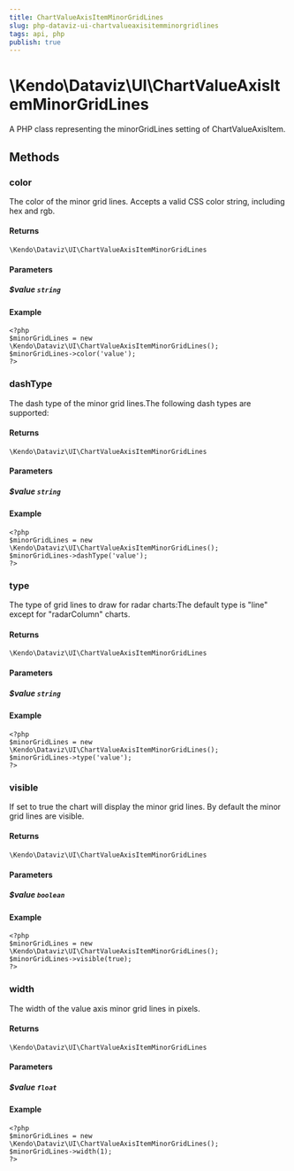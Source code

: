 ```yaml
---
title: ChartValueAxisItemMinorGridLines
slug: php-dataviz-ui-chartvalueaxisitemminorgridlines
tags: api, php
publish: true
---
```


# \Kendo\Dataviz\UI\ChartValueAxisItemMinorGridLines

A PHP class representing the minorGridLines setting of ChartValueAxisItem.


## Methods

### color
The color of the minor grid lines. Accepts a valid CSS color string, including hex and rgb.

#### Returns
`\Kendo\Dataviz\UI\ChartValueAxisItemMinorGridLines`

#### Parameters

##### $value `string`



#### Example 
    <?php
    $minorGridLines = new \Kendo\Dataviz\UI\ChartValueAxisItemMinorGridLines();
    $minorGridLines->color('value');
    ?>

### dashType
The dash type of the minor grid lines.The following dash types are supported:

#### Returns
`\Kendo\Dataviz\UI\ChartValueAxisItemMinorGridLines`

#### Parameters

##### $value `string`



#### Example 
    <?php
    $minorGridLines = new \Kendo\Dataviz\UI\ChartValueAxisItemMinorGridLines();
    $minorGridLines->dashType('value');
    ?>

### type
The type of grid lines to draw for radar charts:The default type is "line" except for "radarColumn" charts.

#### Returns
`\Kendo\Dataviz\UI\ChartValueAxisItemMinorGridLines`

#### Parameters

##### $value `string`



#### Example 
    <?php
    $minorGridLines = new \Kendo\Dataviz\UI\ChartValueAxisItemMinorGridLines();
    $minorGridLines->type('value');
    ?>

### visible
If set to true the chart will display the minor grid lines. By default the minor grid lines are visible.

#### Returns
`\Kendo\Dataviz\UI\ChartValueAxisItemMinorGridLines`

#### Parameters

##### $value `boolean`



#### Example 
    <?php
    $minorGridLines = new \Kendo\Dataviz\UI\ChartValueAxisItemMinorGridLines();
    $minorGridLines->visible(true);
    ?>

### width
The width of the value axis minor grid lines in pixels.

#### Returns
`\Kendo\Dataviz\UI\ChartValueAxisItemMinorGridLines`

#### Parameters

##### $value `float`



#### Example 
    <?php
    $minorGridLines = new \Kendo\Dataviz\UI\ChartValueAxisItemMinorGridLines();
    $minorGridLines->width(1);
    ?>

